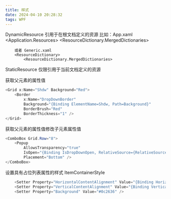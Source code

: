 ```yaml
---
title: 样式
date: 2024-04-10 20:28:32
tags: WPF
--- 
```




DynamicResource 引用于在根文档定义的资源
比如：App.xaml
    <Application.Resources>
        <ResourceDictionary>
            <ResourceDictionary.MergedDictionaries>

        或者 Generic.xaml
        <ResourceDictionary>
            <ResourceDictionary.MergedDictionaries>

StaticResource 仅限引用于当前文档定义的资源


获取父元素的属性值
``` c#
<Grid x:Name="Shdw" Background="Red">
    <Border
        x:Name="DropDownBorder"
        Background="{Binding ElementName=Shdw, Path=Background}"
        BorderBrush="Red"
        BorderThickness="1" />
</Grid>
```

获取父元素的属性值修改子元素属性值
``` c#
<ComboBox Grid.Row="8">
    <Popup
        AllowsTransparency="true"
        IsOpen="{Binding IsDropDownOpen, RelativeSource={RelativeSource TemplatedParent}}"
        Placement="Bottom" />
</ComboBox>
```

设置具有占位列表属性的样式 ItemContainerStyle
``` c#
    <Setter Property="HorizontalContentAlignment" Value="{Binding HorizontalContentAlignment, RelativeSource={RelativeSource AncestorType={x:Type ItemsControl}}}" />
    <Setter Property="VerticalContentAlignment" Value="{Binding VerticalContentAlignment, RelativeSource={RelativeSource AncestorType={x:Type ItemsControl}}}" />
    <Setter Property="Background" Value="#0c2636" />
```